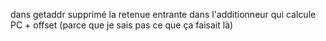 dans getaddr supprimé la retenue entrante dans l'additionneur qui calcule PC + offset (parce que je sais pas ce que ça faisait là)

